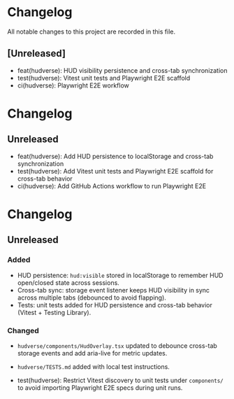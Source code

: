 # Changelog

All notable changes to this project are recorded in this file.

## [Unreleased]

- feat(hudverse): HUD visibility persistence and cross-tab synchronization
- test(hudverse): Vitest unit tests and Playwright E2E scaffold
- ci(hudverse): Playwright E2E workflow
# Changelog

## Unreleased

- feat(hudverse): Add HUD persistence to localStorage and cross-tab synchronization
- test(hudverse): Add Vitest unit tests and Playwright E2E scaffold for cross-tab behavior
- ci(hudverse): Add GitHub Actions workflow to run Playwright E2E
# Changelog

## Unreleased

### Added

- HUD persistence: `hud:visible` stored in localStorage to remember HUD open/closed state across sessions.
- Cross-tab sync: storage event listener keeps HUD visibility in sync across multiple tabs (debounced to avoid flapping).
- Tests: unit tests added for HUD persistence and cross-tab behavior (Vitest + Testing Library).

### Changed

- `hudverse/components/HudOverlay.tsx` updated to debounce cross-tab storage events and add aria-live for metric updates.
- `hudverse/TESTS.md` added with local test instructions.

- test(hudverse): Restrict Vitest discovery to unit tests under `components/` to avoid importing Playwright E2E specs during unit runs.
